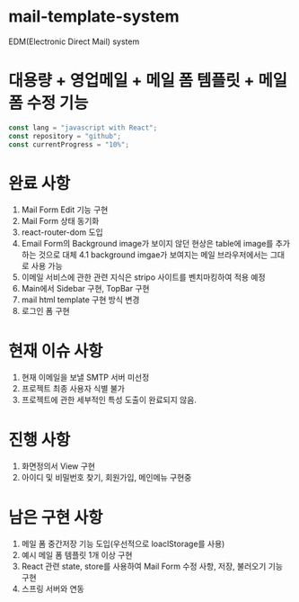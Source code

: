 # mail-template-system
EDM(Electronic Direct Mail) system

# 대용량 + 영업메일 + 메일 폼 템플릿 + 메일 폼 수정 기능
```js
const lang = "javascript with React";
const repository = "github";
const currentProgress = "10%";
```
# 완료 사항
1. Mail Form Edit 기능 구현
2. Mail Form 상태 동기화
3. react-router-dom 도입
4. Email Form의 Background image가 보이지 않던 현상은 table에 image를 추가하는 것으로 대체
 4.1 background imgae가 보여지는 메일 브라우저에서는 그대로 사용 가능
5. 이메일 서비스에 관한 관련 지식은 stripo 사이트를 벤치마킹하여 적용 예정
6. Main에서 Sidebar 구현, TopBar 구현
7. mail html template 구현 방식 변경
8. 로그인 폼 구현

# 현재 이슈 사항 
1. 현재 이메일을 보낼 SMTP 서버 미선정
2. 프로젝트 최종 사용자 식별 불가
3. 프로젝트에 관한 세부적인 특성 도출이 완료되지 않음.

# 진행 사항
1. 화면정의서 View 구현
2. 아이디 및 비밀번호 찾기, 회원가입, 메인메뉴 구현중

# 남은 구현 사항
1. 메일 폼 중간저장 기능 도입(우선적으로 loaclStorage를 사용)
2. 예시 메일 폼 템플릿 1개 이상 구현
3. React 관련 state, store를 사용하여 Mail Form 수정 사항, 저장, 불러오기 기능 구현
4. 스프링 서버와 연동
